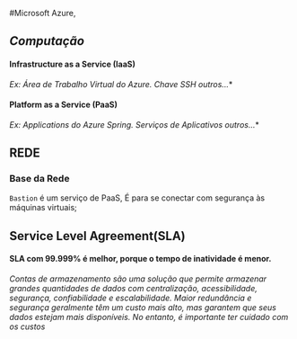 #Microsoft Azure,

  ## ***Computação***
#### Infrastructure as a Service (IaaS)  
   **Ex: Área de Trabalho Virtual do Azure.*
       Chave SSH outros...**
       
#### Platform as a Service (PaaS)
  **Ex: Applications do Azure Spring.*
       Serviços de Aplicativos outros...**


## REDE  
### Base da Rede 
  `Bastion` é um serviço de PaaS, É para se conectar com segurança às máquinas virtuais; 



## Service Level Agreement(SLA)

#### SLA com 99.999% é melhor, porque o tempo de inatividade é menor.

*Contas de armazenamento são uma solução que permite armazenar grandes quantidades de dados com centralização, acessibilidade, segurança, confiabilidade e escalabilidade. Maior redundância e segurança geralmente têm um custo mais alto, mas garantem que seus dados estejam mais disponíveis. No entanto, é importante ter cuidado com os custos*   

    





